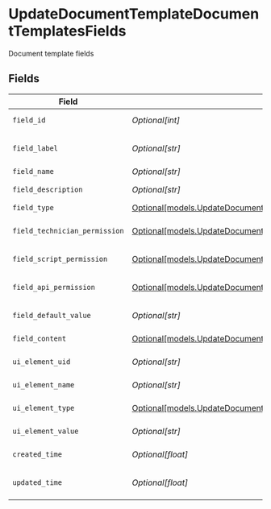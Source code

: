 # UpdateDocumentTemplateDocumentTemplatesFields

Document template fields


## Fields

| Field                                                                                                                                                              | Type                                                                                                                                                               | Required                                                                                                                                                           | Description                                                                                                                                                        |
| ------------------------------------------------------------------------------------------------------------------------------------------------------------------ | ------------------------------------------------------------------------------------------------------------------------------------------------------------------ | ------------------------------------------------------------------------------------------------------------------------------------------------------------------ | ------------------------------------------------------------------------------------------------------------------------------------------------------------------ |
| `field_id`                                                                                                                                                         | *Optional[int]*                                                                                                                                                    | :heavy_minus_sign:                                                                                                                                                 | Field identifier                                                                                                                                                   |
| `field_label`                                                                                                                                                      | *Optional[str]*                                                                                                                                                    | :heavy_minus_sign:                                                                                                                                                 | Field or UI element name                                                                                                                                           |
| `field_name`                                                                                                                                                       | *Optional[str]*                                                                                                                                                    | :heavy_minus_sign:                                                                                                                                                 | Field name                                                                                                                                                         |
| `field_description`                                                                                                                                                | *Optional[str]*                                                                                                                                                    | :heavy_minus_sign:                                                                                                                                                 | Field description                                                                                                                                                  |
| `field_type`                                                                                                                                                       | [Optional[models.UpdateDocumentTemplateDocumentTemplatesFieldType]](../models/updatedocumenttemplatedocumenttemplatesfieldtype.md)                                 | :heavy_minus_sign:                                                                                                                                                 | Field type                                                                                                                                                         |
| `field_technician_permission`                                                                                                                                      | [Optional[models.UpdateDocumentTemplateDocumentTemplatesFieldTechnicianPermission]](../models/updatedocumenttemplatedocumenttemplatesfieldtechnicianpermission.md) | :heavy_minus_sign:                                                                                                                                                 | Field technician permission                                                                                                                                        |
| `field_script_permission`                                                                                                                                          | [Optional[models.UpdateDocumentTemplateDocumentTemplatesFieldScriptPermission]](../models/updatedocumenttemplatedocumenttemplatesfieldscriptpermission.md)         | :heavy_minus_sign:                                                                                                                                                 | Field script permission                                                                                                                                            |
| `field_api_permission`                                                                                                                                             | [Optional[models.UpdateDocumentTemplateDocumentTemplatesFieldAPIPermission]](../models/updatedocumenttemplatedocumenttemplatesfieldapipermission.md)               | :heavy_minus_sign:                                                                                                                                                 | Field public API permission                                                                                                                                        |
| `field_default_value`                                                                                                                                              | *Optional[str]*                                                                                                                                                    | :heavy_minus_sign:                                                                                                                                                 | Default value                                                                                                                                                      |
| `field_content`                                                                                                                                                    | [Optional[models.UpdateDocumentTemplateDocumentTemplatesFieldContent]](../models/updatedocumenttemplatedocumenttemplatesfieldcontent.md)                           | :heavy_minus_sign:                                                                                                                                                 | Field content                                                                                                                                                      |
| `ui_element_uid`                                                                                                                                                   | *Optional[str]*                                                                                                                                                    | :heavy_minus_sign:                                                                                                                                                 | UI element identifier                                                                                                                                              |
| `ui_element_name`                                                                                                                                                  | *Optional[str]*                                                                                                                                                    | :heavy_minus_sign:                                                                                                                                                 | UI element name                                                                                                                                                    |
| `ui_element_type`                                                                                                                                                  | [Optional[models.UpdateDocumentTemplateDocumentTemplatesUIElementType]](../models/updatedocumenttemplatedocumenttemplatesuielementtype.md)                         | :heavy_minus_sign:                                                                                                                                                 | UI element type                                                                                                                                                    |
| `ui_element_value`                                                                                                                                                 | *Optional[str]*                                                                                                                                                    | :heavy_minus_sign:                                                                                                                                                 | UI element value                                                                                                                                                   |
| `created_time`                                                                                                                                                     | *Optional[float]*                                                                                                                                                  | :heavy_minus_sign:                                                                                                                                                 | Creation time                                                                                                                                                      |
| `updated_time`                                                                                                                                                     | *Optional[float]*                                                                                                                                                  | :heavy_minus_sign:                                                                                                                                                 | Last updated time                                                                                                                                                  |